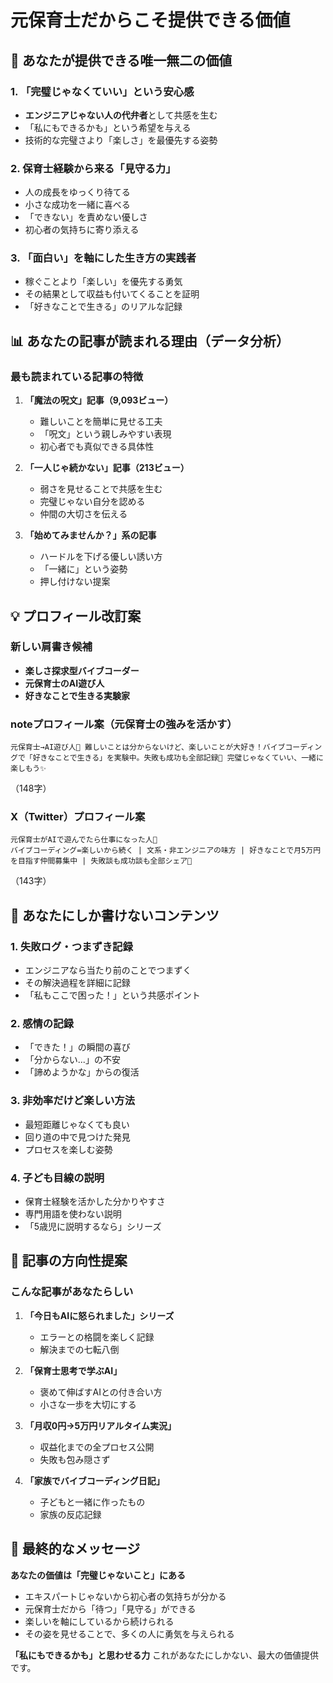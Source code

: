 # 元保育士だからこそ提供できる価値

## 🌟 あなたが提供できる唯一無二の価値

### 1. 「完璧じゃなくていい」という安心感
- **エンジニアじゃない人の代弁者**として共感を生む
- 「私にもできるかも」という希望を与える
- 技術的な完璧さより「楽しさ」を最優先する姿勢

### 2. 保育士経験から来る「見守る力」
- 人の成長をゆっくり待てる
- 小さな成功を一緒に喜べる
- 「できない」を責めない優しさ
- 初心者の気持ちに寄り添える

### 3. 「面白い」を軸にした生き方の実践者
- 稼ぐことより「楽しい」を優先する勇気
- その結果として収益も付いてくることを証明
- 「好きなことで生きる」のリアルな記録

## 📊 あなたの記事が読まれる理由（データ分析）

### 最も読まれている記事の特徴
1. **「魔法の呪文」記事（9,093ビュー）**
   - 難しいことを簡単に見せる工夫
   - 「呪文」という親しみやすい表現
   - 初心者でも真似できる具体性

2. **「一人じゃ続かない」記事（213ビュー）**
   - 弱さを見せることで共感を生む
   - 完璧じゃない自分を認める
   - 仲間の大切さを伝える

3. **「始めてみませんか？」系の記事**
   - ハードルを下げる優しい誘い方
   - 「一緒に」という姿勢
   - 押し付けない提案

## 💡 プロフィール改訂案

### 新しい肩書き候補
- **楽しさ探求型バイブコーダー**
- **元保育士のAI遊び人**
- **好きなことで生きる実験家**

### noteプロフィール案（元保育士の強みを活かす）
```
元保育士→AI遊び人🌈 難しいことは分からないけど、楽しいことが大好き！バイブコーディングで「好きなことで生きる」を実験中。失敗も成功も全部記録📝 完璧じゃなくていい、一緒に楽しもう✨
```
（148字）

### X（Twitter）プロフィール案
```
元保育士がAIで遊んでたら仕事になった人🎨
バイブコーディング=楽しいから続く | 文系・非エンジニアの味方 | 好きなことで月5万円を目指す仲間募集中 | 失敗談も成功談も全部シェア📝
```
（143字）

## 🎯 あなたにしか書けないコンテンツ

### 1. 失敗ログ・つまずき記録
- エンジニアなら当たり前のことでつまずく
- その解決過程を詳細に記録
- 「私もここで困った！」という共感ポイント

### 2. 感情の記録
- 「できた！」の瞬間の喜び
- 「分からない...」の不安
- 「諦めようかな」からの復活

### 3. 非効率だけど楽しい方法
- 最短距離じゃなくても良い
- 回り道の中で見つけた発見
- プロセスを楽しむ姿勢

### 4. 子ども目線の説明
- 保育士経験を活かした分かりやすさ
- 専門用語を使わない説明
- 「5歳児に説明するなら」シリーズ

## 📝 記事の方向性提案

### こんな記事があなたらしい
1. **「今日もAIに怒られました」シリーズ**
   - エラーとの格闘を楽しく記録
   - 解決までの七転八倒

2. **「保育士思考で学ぶAI」**
   - 褒めて伸ばすAIとの付き合い方
   - 小さな一歩を大切にする

3. **「月収0円→5万円リアルタイム実況」**
   - 収益化までの全プロセス公開
   - 失敗も包み隠さず

4. **「家族でバイブコーディング日記」**
   - 子どもと一緒に作ったもの
   - 家族の反応記録

## 🌈 最終的なメッセージ

**あなたの価値は「完璧じゃないこと」にある**

- エキスパートじゃないから初心者の気持ちが分かる
- 元保育士だから「待つ」「見守る」ができる
- 楽しいを軸にしているから続けられる
- その姿を見せることで、多くの人に勇気を与えられる

**「私にもできるかも」と思わせる力**
これがあなたにしかない、最大の価値提供です。